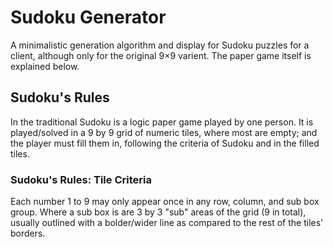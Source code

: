 # Sudoku Generator

A minimalistic generation algorithm and display for Sudoku puzzles for a client, although only for the original 9×9 varient. The paper game itself is explained below.

## Sudoku's Rules

In the traditional Sudoku is a logic paper game played by one person. It is played/solved in a 9 by 9 grid of numeric tiles, where most are empty; and the player must fill them in, following the criteria of Sudoku and in the filled tiles.

### Sudoku's Rules: Tile Criteria

Each number 1 to 9 may only appear once in any row, column, and sub box group. Where a sub box is are 3 by 3 "sub" areas of the grid (9 in total), usually outlined with a bolder/wider line as compared to the rest of the tiles' borders.
